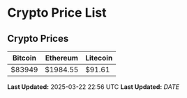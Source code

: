 # Crypto Price List

## Crypto Prices
| Bitcoin | Ethereum | Litecoin |
| ------- | -------- | -------- |
| $83949 | $1984.55 | $91.61 |
**Last Updated:** 2025-03-22 22:56 UTC
**Last Updated:** $DATE$
